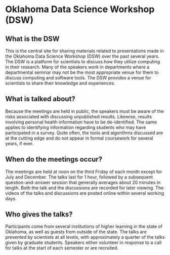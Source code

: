 # Oklahoma Data Science Workshop (DSW)

## What is the DSW
This is the central site for sharing materials related to presentations made in the Oklahoma Data Science Workshop (DSW) over the past several years.
The DSW is a platform for scientists to discuss how they utilize computing in their research.
Many of the speakers work in departments where a departmental seminar may not be the most appropriate venue for them to discuss computing and software tools.
The DSW provides a venue for scientists to share their knowledge and experiences.

## What is talked about?
Because the meetings are held in public, the speakers must be aware of the risks associated with discussing unpublished results.
Likewise, results involving personal health information have to be de-identified.
The same applies to identifying information regarding students who may have participated in a survey.
Quite often, the tools and algorithms discussed are at the cutting edge and do not appear in formal coursework for several years, if ever.

## When do the meetings occur?
The meetings are held at noon on the third Friday of each month except for July and December.
The talks last for 1 hour, followed by a subsequent question-and-answer session that generally averages about 20 minutes in length.
Both the talk and the discussions are recorded for later viewing.
The videos of the talks and discussions are posted online within several working days.

## Who gives the talks?
Participants come from several institutions of higher learning in the state of Oklahoma, as well as guests from outside of the state.
The talks are presented by scientists at all levels, with approximately a quarter of the talks given by graduate students.
Speakers either volunteer in response to a call for talks at the start of each semester or are recruited.




